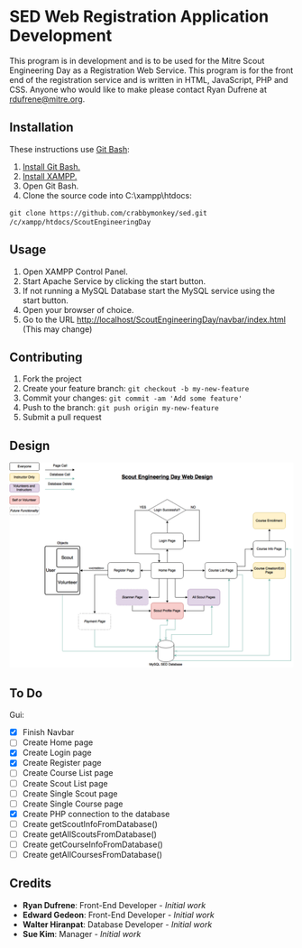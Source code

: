 # SED Web Registration Application Development

This program is in development and is to be used for the Mitre Scout Engineering Day as a Registration Web Service. This program is for the front end of the registration service and is written in HTML, JavaScript, PHP and CSS. Anyone who would like to make please contact Ryan Dufrene at rdufrene@mitre.org.

## Installation

These instructions use [Git Bash](https://git-for-windows.github.io/):

1. [Install Git Bash.](https://git-scm.com/downloads)
2. [Install XAMPP.](https://www.apachefriends.org/index.html)
3. Open Git Bash.
4. Clone the source code into C:\xampp\htdocs: 
```
git clone https://github.com/crabbymonkey/sed.git /c/xampp/htdocs/ScoutEngineeringDay
```

## Usage

1. Open XAMPP Control Panel.
2. Start Apache Service by clicking the start button.
3. If not running a MySQL Database start the MySQL service using the start button. 
4. Open your browser of choice.
5. Go to the URL [http://localhost/ScoutEngineeringDay/navbar/index.html](http://localhost/ScoutEngineeringDay/navbar/index.html) (This may change)

## Contributing

1. Fork the project
2. Create your feature branch: `git checkout -b my-new-feature`
3. Commit your changes: `git commit -am 'Add some feature'`
4. Push to the branch: `git push origin my-new-feature`
5. Submit a pull request

## Design

![ScoutEngineeringDayWebDesign.png](ScoutEngineeringDayWebDesign.png?raw=true "Scout Engineering Day Web Design")

## To Do

Gui:

- [x] Finish Navbar
- [ ] Create Home page
- [x] Create Login page
- [x] Create Register page
- [ ] Create Course List page
- [ ] Create Scout List page
- [ ] Create Single Scout page
- [ ] Create Single Course page
- [x] Create PHP connection to the database
- [ ] Create getScoutInfoFromDatabase()
- [ ] Create getAllScoutsFromDatabase()
- [ ] Create getCourseInfoFromDatabase()
- [ ] Create getAllCoursesFromDatabase()

## Credits

* **Ryan Dufrene**: Front-End Developer - *Initial work*
* **Edward Gedeon**: Front-End Developer - *Initial work*
* **Walter Hiranpat**: Database Developer - *Initial work*
* **Sue Kim**: Manager - *Initial work*